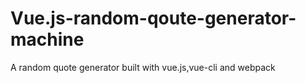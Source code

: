 # Vue.js-random-qoute-generator-machine
A random quote generator built with vue.js,vue-cli and webpack
